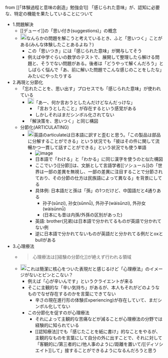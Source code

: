 
from [[「体験過程と意味の創造」勉強会1]]
「感じられた意味」が、認知に必要な、特定の機能を果たしていることについて
- 1.問題解決
    - [[デューイ]]の「思い付き(suggestions)」の概念
    - <img src='https://scrapbox.io/api/pages/nishio/nishio/icon' alt='nishio.icon' height="19.5"/>なんらかの問題を解こうと考えているとき、ふと「思いつく」ことがある(みんな体験したことあるよね？)
        - この「思いつき」には「感じられた意味」が関与してそう
        - 例えば中学ぐらいの数学のテストで、展開して整理したら解ける問題と、そうでない問題がある。後者は「どうやって解くんだろう」としばらく悩んで「あ、前に解いた問題でこんな感じのことをしたな」みたいにやったりする
- 2.再現と分節化
    - 「忘れたことを、思い出す」プロセスでも「感じられた意味」が使われている
        - <img src='https://scrapbox.io/api/pages/nishio/nishio/icon' alt='nishio.icon' height="19.5"/>「あー、何か言おうとしたんだけどなんだっけな」
            - 「言おうとしたこと」が存在するという感覚がある
            - しかしそれはまだシンボル化されてない
        - 「解決策を、思いつく」と同じ構図
    - 分節化(ARTICULATING)
        - <img src='https://scrapbox.io/api/pages/nishio/nishio/icon' alt='nishio.icon' height="19.5"/>英語のarticulateは日本語に訳すと歪むと思う。「この製品は部品に分解することができる」という状況でも「彼はその件に関して流暢かつ一貫して話すことができる」という状況でも使う単語
            - ![image](https://gyazo.com/51362e1e8edf043d3d18fd8f9b726eeb/thumb/1000)
            - 日本語で「わける」と「わかる」に同じ漢字を使うのと似た構図
            - ここでいう[[分節]]は、文脈として言語学者[[ソシュール]]の「世界は一部の差異を無視し、一部の差異に注目することで分節されており、その分節の仕方は民族語によって異なる」を背景にしてる
            - 具体例: 日本語だと孫は「孫」の1つだけど、中国語だと4通りある
                - 孙子(sūnzi), 孙女(sūnnǚ), 外孙子(wàisūnzi), 外孙女(wàisūnnǚ)
                - (日本にも昔は内孫/外孫の区別があった)
            - 英語: brother(兄弟)は日本語で分かれてるものが英語で分かれてない例
            - 逆に日本語で分かれてないものが英語だと分かれてる例だとoxとbullがある
- 3.心理療法
    - > 心理療法は[[経験の分節化]]が絶えず行われる領域
    - <img src='https://scrapbox.io/api/pages/nishio/nishio/icon' alt='nishio.icon' height="19.5"/>これは簡潔に核心をついた表現だと感じるけど「心理療法」のイメージがないとピンとこない？
        - 例えば「心が辛いんです」というクライエントが来る
        - そこに主観的な「辛い気持ち」があるが、本人もそれがどのようなものでなぜ存在するのかを言葉にできてない
            - 辛さの現在進行形の体験(Experiencing)が存在していて、まだシンボル化してない
        - この分節化を促すのが心理療法
            - それによって主観的な苦痛などが減ることが心理療法の分野では経験的に知られている
            - [[認知療法]]でも「感じたことを紙に書け」的なことをやるが、主観的なものを言葉にして自分の外に出すことで、それに対して「客観的に/第三者的に/他人事のように/距離を置いて/[[ディソシエイト]]して」接することができるようになるんだろうと思う
